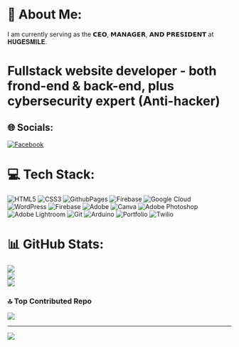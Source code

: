 # 💫 About Me:
I am currently serving as the 𝗖𝗘𝗢, 𝗠𝗔𝗡𝗔𝗚𝗘𝗥, 𝗔𝗡𝗗 𝗣𝗥𝗘𝗦𝗜𝗗𝗘𝗡𝗧 at 𝐇𝐔𝐆𝐄𝐒𝐌𝐈𝐋𝐄.

# Fullstack  website developer - both frond-end & back-end, plus cybersecurity expert (Anti-hacker)

## 🌐 Socials:
[![Facebook](https://img.shields.io/badge/Facebook-%231877F2.svg?logo=Facebook&logoColor=white)](https://facebook.com/hugesmile.org) 

# 💻 Tech Stack:
![HTML5](https://img.shields.io/badge/html5-%23E34F26.svg?style=for-the-badge&logo=html5&logoColor=white) ![CSS3](https://img.shields.io/badge/css3-%231572B6.svg?style=for-the-badge&logo=css3&logoColor=white) ![GithubPages](https://img.shields.io/badge/github%20pages-121013?style=for-the-badge&logo=github&logoColor=white) ![Firebase](https://img.shields.io/badge/firebase-%23039BE5.svg?style=for-the-badge&logo=firebase) ![Google Cloud](https://img.shields.io/badge/GoogleCloud-%234285F4.svg?style=for-the-badge&logo=google-cloud&logoColor=white) ![WordPress](https://img.shields.io/badge/WordPress-%23117AC9.svg?style=for-the-badge&logo=WordPress&logoColor=white) ![Firebase](https://img.shields.io/badge/firebase-a08021?style=for-the-badge&logo=firebase&logoColor=ffcd34) ![Adobe](https://img.shields.io/badge/adobe-%23FF0000.svg?style=for-the-badge&logo=adobe&logoColor=white) ![Canva](https://img.shields.io/badge/Canva-%2300C4CC.svg?style=for-the-badge&logo=Canva&logoColor=white) ![Adobe Photoshop](https://img.shields.io/badge/adobe%20photoshop-%2331A8FF.svg?style=for-the-badge&logo=adobe%20photoshop&logoColor=white) ![Adobe Lightroom](https://img.shields.io/badge/Adobe%20Lightroom-31A8FF.svg?style=for-the-badge&logo=Adobe%20Lightroom&logoColor=white) ![Git](https://img.shields.io/badge/git-%23F05033.svg?style=for-the-badge&logo=git&logoColor=white) ![Arduino](https://img.shields.io/badge/-Arduino-00979D?style=for-the-badge&logo=Arduino&logoColor=white) ![Portfolio](https://img.shields.io/badge/Portfolio-%23000000.svg?style=for-the-badge&logo=firefox&logoColor=#FF7139) ![Twilio](https://img.shields.io/badge/Twilio-F22F46?style=for-the-badge&logo=Twilio&logoColor=white)
# 📊 GitHub Stats:
![](https://github-readme-stats.vercel.app/api?username=hugesmile01&theme=dark&hide_border=false&include_all_commits=false&count_private=false)<br/>
![](https://github-readme-streak-stats.herokuapp.com/?user=hugesmile01&theme=dark&hide_border=false)<br/>
![](https://github-readme-stats.vercel.app/api/top-langs/?username=hugesmile01&theme=dark&hide_border=false&include_all_commits=false&count_private=false&layout=compact)

### 🔝 Top Contributed Repo
![](https://github-contributor-stats.vercel.app/api?username=hugesmile01&limit=5&theme=shadow_green&combine_all_yearly_contributions=true)

---
[![](https://visitcount.itsvg.in/api?id=hugesmile01&icon=2&color=1)](https://visitcount.itsvg.in)

